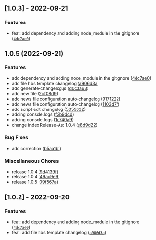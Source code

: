 ## [1.0.3] - 2022-09-21

### Features

- feat: add dependency and adding node_module in the gitignore ([`4dc7ae0`](https://github.com/cesargarcia2194/changelog-test/commit/4dc7ae0508ccce981cb945a56cb39cf278bb46d5))



## 1.0.5 (2022-09-21)


### Features

* add dependency and adding node_module in the gitignore ([4dc7ae0](https://github.com/cesargarcia2194/changelog-test/commit/4dc7ae0508ccce981cb945a56cb39cf278bb46d5))
* add file hbs template changelog ([a906d3a](https://github.com/cesargarcia2194/changelog-test/commit/a906d3a6181d390763677eea9376a43c765986cc))
* add generate-changelog.js ([d0c3a63](https://github.com/cesargarcia2194/changelog-test/commit/d0c3a63507c2af30e1bfe665b1072076e1ed85a5))
* add new file ([2cf08d9](https://github.com/cesargarcia2194/changelog-test/commit/2cf08d958893c1f5f12c24a35148deaa28abcbd7))
* add news file configuration auto-changelog ([9171222](https://github.com/cesargarcia2194/changelog-test/commit/9171222ed6ecc3704d3db89bcf7aee72285f0765))
* add news file configuration auto-changelog ([1103d7f](https://github.com/cesargarcia2194/changelog-test/commit/1103d7f4bd937af17c8c6d6ebaf701156d032757))
* add script edit changelog ([5059332](https://github.com/cesargarcia2194/changelog-test/commit/50593320fd661b318b0991e7cfb4e8ceb8c9a4c6))
* adding console.logs ([f3b9dcd](https://github.com/cesargarcia2194/changelog-test/commit/f3b9dcd49f452ab8762a11800e9ae406df333fcc))
* adding console.logs ([1c740a9](https://github.com/cesargarcia2194/changelog-test/commit/1c740a99368d4aecd3e3ae3e23a66e1b5c08f7ac))
* change index Release-As: 1.0.4 ([e8d9d22](https://github.com/cesargarcia2194/changelog-test/commit/e8d9d22599c7308a92f301d63af4673894169823))


### Bug Fixes

* add correction ([b5aa1bf](https://github.com/cesargarcia2194/changelog-test/commit/b5aa1bf58c480f86b908c6120573b287142c92fd))


### Miscellaneous Chores

* release 1.0.4 ([9d4139f](https://github.com/cesargarcia2194/changelog-test/commit/9d4139ffd6109124227dc654be9c34d64ef240a3))
* release 1.0.4 ([49ac9e9](https://github.com/cesargarcia2194/changelog-test/commit/49ac9e9e35dd40943eebe84aabc4b23862e221d0))
* release 1.0.5 ([09f567a](https://github.com/cesargarcia2194/changelog-test/commit/09f567a62bc89faa4c698206a90fb5c467908e32))

## [1.0.2] - 2022-09-20

### Features

- feat: add dependency and adding node_module in the gitignore ([`4dc7ae0`](https://github.com/cesargarcia2194/changelog-test/commit/4dc7ae0508ccce981cb945a56cb39cf278bb46d5))
- feat: add file hbs template changelog ([`a906d3a`](https://github.com/cesargarcia2194/changelog-test/commit/a906d3a6181d390763677eea9376a43c765986cc))
